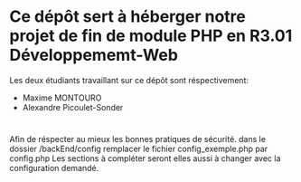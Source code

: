 <h1> Ce dépôt sert à héberger notre projet de fin de module PHP en R3.01 Développememt-Web </h1>
<p>
  Les deux étudiants travaillant sur ce dépôt sont réspectivement: <br>
  <ul>
    <li>
      Maxime MONTOURO
    </li>
    <li>
      Alexandre Picoulet-Sonder
    </li>
  </ul>
</p>

<h1></h1>
<p>
  Afin de réspecter au mieux les bonnes pratiques de sécurité.  
  dans le dossier /backEnd/config remplacer le fichier config_exemple.php par config.php  
  Les sections à compléter seront elles aussi à changer avec la configuration demandé. 
</p>
